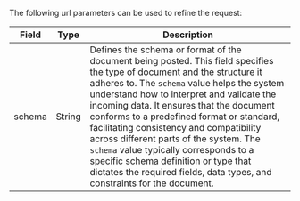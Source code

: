 The following url parameters can be used to refine the request:

| Field  | Type   | Description                                                                                             |
|--------|--------|---------------------------------------------------------------------------------------------------------|
| schema | String | Defines the schema or format of the document being posted. This field specifies the type of document and the structure it adheres to. The `schema` value helps the system understand how to interpret and validate the incoming data. It ensures that the document conforms to a predefined format or standard, facilitating consistency and compatibility across different parts of the system. The `schema` value typically corresponds to a specific schema definition or type that dictates the required fields, data types, and constraints for the document. |